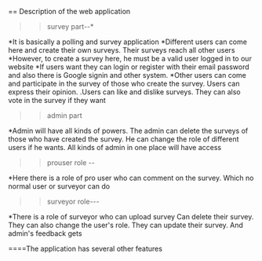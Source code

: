 == Description of the web application

>>survey part--*

*It is basically a polling and survey application
*Different users can come here and create their own surveys. Their surveys reach all other users
*However, to create a survey here, he must be a valid user logged in to our website
*If users want they can login or register with their email password and also there is Google signin and other system.
*Other users can come and participate in the survey of those who create the survey. Users can express their opinion.
.Users can like and dislike surveys. They can also vote in the survey if they want

>>admin part 

*Admin will have all kinds of powers. The admin can delete the surveys of those who have created the survey. He can change the role of different users if he wants. All kinds of admin in one place
will have access


>>prouser role --

*Here there is a role of pro user who can comment on the survey. Which no normal user or surveyor can do

>>surveyor role---

*There is a role of surveyor who can upload survey
Can delete their survey. They can also change the user's role. They can update their survey. And admin's feedback
gets


====The application has several other features